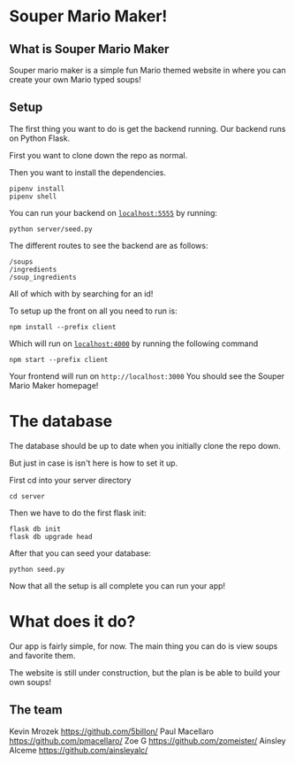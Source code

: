 # Souper Mario Maker!

## What is Souper Mario Maker

Souper mario maker is a simple fun Mario themed website in where you can create your own Mario typed soups!

## Setup

The first thing you want to do is get the backend running. Our backend runs on Python Flask.

First you want to clone down the repo as normal.

Then you want to install the dependencies.

```console
pipenv install
pipenv shell
```
You can run your backend on [`localhost:5555`](http://localhost:5555) by running:

```console
python server/seed.py
```
The different routes to see the backend are as follows:

```console
/soups
/ingredients
/soup_ingredients
```

All of which with by searching for an id!

To setup up the front on all you need to run is:

```console
npm install --prefix client
```
Which will run on [`localhost:4000`](http://localhost:4000) by running the following command

```console
npm start --prefix client
```

Your frontend will run on `http://localhost:3000` You should see the Souper Mario Maker homepage!

# The database

The database should be up to date when you initially clone the repo down.

But just in case is isn't here is how to set it up.

First cd into your server directory

```console
cd server
```

Then we have to do the first flask init:

```console
flask db init
flask db upgrade head
```


After that you can seed your database:

```console
python seed.py
```

Now that all the setup is all complete you can run your app!

# What does it do?

Our app is fairly simple, for now. The main thing you can do is view soups and favorite them. 

The website is still under construction, but the plan is be able to build your own soups!

## The team

Kevin Mrozek https://github.com/5billon/
Paul Macellaro https://github.com/pmacellaro/
Zoe G https://github.com/zomeister/
Ainsley Alceme https://github.com/ainsleyalc/

